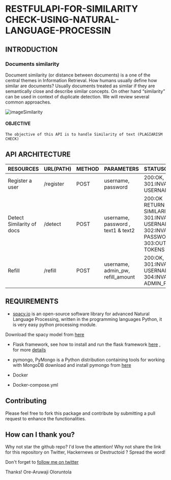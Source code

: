 # RESTFULAPI-FOR-SIMILARITY CHECK-USING-NATURAL-LANGUAGE-PROCESSIN

## INTRODUCTION

### Documents similarity
Document similarity (or distance between documents) is a one of the central themes in Information Retrieval. How humans usually define how similar are documents? Usually documents treated as similar if they are semantically close and describe similar concepts. On other hand “similarity” can be used in context of duplicate detection. We will review several common approaches.

![imageSimilarity](https://miro.medium.com/max/1838/1*l-BZLW3JUHd1MZbNq1MjQA.png)


#### OBJECTIVE
`The objective of this API is to handle Similarity of text (PLAGIARISM CHECK) `

## API ARCHITECTURE
|RESOURCES |URL(PATH) |METHOD |PARAMETERS |STATUSCODE|
|----------|-------|--------|--------------|----------|
|Register a user | /register | POST | username, password | 200:OK,  301:INVALID USERNAME |
|Detect Similarity of docs | /detect | POST | username, password , text1 & text2 |200:OK RETURN SIMILARITY ,   301:INVALID USERNAME,    302:INVALID PASSWORD,    303:OUT OF TOKENS
|Refill | /refill | POST | username,  admin_pw,  refill_amount |  200:OK,  301:INVALID USERNAME , 304:INVALID ADMIN_PW


## REQUIREMENTS
- [spacy.io](https://spacy.io/models/en) is  an open-source software library for advanced Natural Language Processing, written in the programming languages Python, it is very easy python processing module. 

Download the spacy model from [here](https://github.com/explosion/spacy-models/releases//tag/en_core_web_sm-2.1.0)

- Flask framework, see how to install and run the flask framework [here](https://github.com/pallets/flask) , for more [details](https://www.fullstackpython.com/flask.html)

- pymongo, PyMongo is a Python distribution containing tools for working with MongoDB download and install pymongo from [here](https://api.mongodb.com/python/current/)

- Docker

- Docker-compose.yml

## Contributing 
 Please feel free to fork this package and contribute by submitting a pull request to enhance the functionalities.

## How can I thank you?
Why not star the github repo? I'd love the attention! Why not share the link for this repository on Twitter, Hackernews or Destructoid ? Spread the word! 

Don't forget to [follow me on twitter](https://twitter.com/thecraftman_)

Thanks! Ore-Aruwaji Oloruntola



